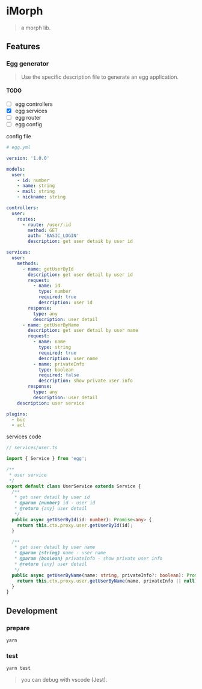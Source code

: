 # iMorph

> a morph lib.

## Features

### Egg generator

> Use the specific description file to generate an egg application.

#### TODO

- [ ] egg controllers
- [x] egg services
- [ ] egg router
- [ ] egg config

config file

```yml
# egg.yml

version: '1.0.0'

models:
  user:
    - id: number
    - name: string
    - mail: string
    - nickname: string

controllers:
  user:
    routes:
      - route: /user/:id
        method: GET
        auth: 'BASIC_LOGIN'
        description: get user detaik by user id

services:
  user:
    methods:
      - name: getUserById
        description: get user detail by user id
        request:
          - name: id
            type: number
            required: true
            description: user id
        response:
          type: any
          description: user detail
      - name: getUserByName
        description: get user detail by user name
        request:
          - name: name
            type: string
            required: true
            description: user name
          - name: privateInfo
            type: boolean
            required: false
            description: show private user info
        response:
          type: any
          description: user detail
    description: user service

plugins:
  - buc
  - acl
```

services code

```typescript
// services/user.ts

import { Service } from 'egg';

/**
 * user service
 */
export default class UserService extends Service {
  /**
   * get user detail by user id
   * @param {number} id - user id
   * @return {any} user detail
   */
  public async getUserById(id: number): Promise<any> {
    return this.ctx.proxy.user.getUserById(id);
  }

  /**
   * get user detail by user name
   * @param {string} name - user name
   * @param {boolean} privateInfo - show private user info
   * @return {any} user detail
   */
  public async getUserByName(name: string, privateInfo?: boolean): Promise<any> {
    return this.ctx.proxy.user.getUserByName(name, privateInfo || null);
  }
}
```

## Development

### prepare

```bash
yarn
```

### test

```bash
yarn test
```

> you can debug with vscode (Jest).
